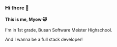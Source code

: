 ### Hi there 👋
#### This is me, Myow 😺


I'm in 1st grade, Busan Software Meister Highschool.

And I wanna be a full stack developer!

<!--
**Myowww/Myowww** is a ✨ _special_ ✨ repository because its `README.md` (this file) appears on your GitHub profile.

Here are some ideas to get you started:

- 🔭 I’m currently working on ...
- 🌱 I’m currently learning ...
- 👯 I’m looking to collaborate on ...
- 🤔 I’m looking for help with ...
- 💬 Ask me about ...
- 📫 How to reach me: ...
- 😄 Pronouns: ...
- ⚡ Fun fact: ...
-->
